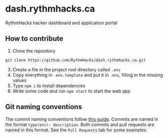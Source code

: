 # dash.rythmhacks.ca
RythmHacks hacker dashboard and application portal

## How to contribute
1. Clone the repository<br/>
```
git clone https://github.com/RythmHacks/dash.rythmhacks.ca.git
```
3. Create a file in the project root directory called `.env`
4. Copy everything in `.env.template` and put it in `.env`, filling in the missing values
5. Type `npm i` to install dependencies
6. Write some code and run `npm start` to start the web app

## Git naming conventions
The commit naming conventions follow [this guide](https://www.conventionalcommits.org/en/v1.0.0/). Commits are named in the format `type(env): description`. Both commits and pull requests are named in this format. See the `Pull Requests` tab for some examples.
